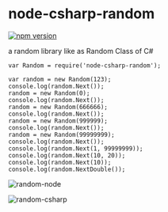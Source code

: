 # node-csharp-random
[![npm version](https://badge.fury.io/js/node-csharp-random.svg)](https://badge.fury.io/js/node-csharp-random)

a random library like as Random Class of C#
```
var Random = require('node-csharp-random');

var random = new Random(123);
console.log(random.Next());
random = new Random(0);
console.log(random.Next());
random = new Random(666666);
console.log(random.Next());
random = new Random(999999);
console.log(random.Next());
random = new Random(99999999);
console.log(random.Next());
console.log(random.Next(1, 99999999));
console.log(random.Next(10, 20));
console.log(random.Next(10));
console.log(random.NextDouble());
```

![random-node](https://raw.githubusercontent.com/Rwing/Rwing-s-Repository/master/images/random-node.png)

![random-csharp](https://raw.githubusercontent.com/Rwing/Rwing-s-Repository/master/images/random-csharp.png)
